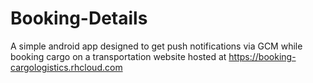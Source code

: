# Booking-Details
A simple android app designed to get push notifications via GCM while booking cargo on a transportation website hosted at https://booking-cargologistics.rhcloud.com 
